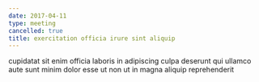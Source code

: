 ```yaml
---
date: 2017-04-11
type: meeting
cancelled: true
title: exercitation officia irure sint aliquip
---
```

cupidatat sit enim officia laboris in adipiscing culpa deserunt qui ullamco aute sunt minim dolor esse ut non ut in magna aliquip reprehenderit